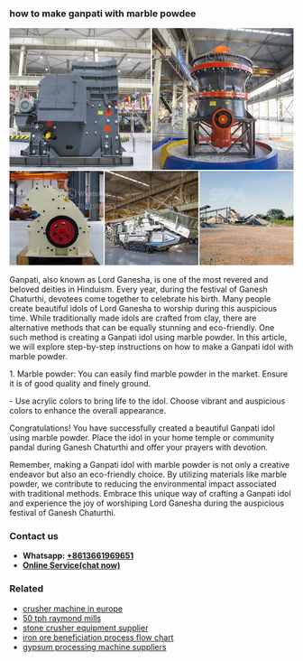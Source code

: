 <h3>how to make ganpati with marble powdee</h3><img src='1708408191.jpg' alt=''><p>Ganpati, also known as Lord Ganesha, is one of the most revered and beloved deities in Hinduism. Every year, during the festival of Ganesh Chaturthi, devotees come together to celebrate his birth. Many people create beautiful idols of Lord Ganesha to worship during this auspicious time. While traditionally made idols are crafted from clay, there are alternative methods that can be equally stunning and eco-friendly. One such method is creating a Ganpati idol using marble powder. In this article, we will explore step-by-step instructions on how to make a Ganpati idol with marble powder.</p><p>1. Marble powder: You can easily find marble powder in the market. Ensure it is of good quality and finely ground.</p><p>- Use acrylic colors to bring life to the idol. Choose vibrant and auspicious colors to enhance the overall appearance.</p><p>Congratulations! You have successfully created a beautiful Ganpati idol using marble powder. Place the idol in your home temple or community pandal during Ganesh Chaturthi and offer your prayers with devotion.</p><p>Remember, making a Ganpati idol with marble powder is not only a creative endeavor but also an eco-friendly choice. By utilizing materials like marble powder, we contribute to reducing the environmental impact associated with traditional methods. Embrace this unique way of crafting a Ganpati idol and experience the joy of worshiping Lord Ganesha during the auspicious festival of Ganesh Chaturthi.</p><h3>Contact us</h3><ul><li><strong>Whatsapp:&nbsp;<a href="https://wa.me/8613661969651">+8613661969651</a></strong></li><li><a href="https://swt.shibang-china.com/?git&amp;zhl&amp;how to make ganpati with marble powdee"><strong>Online Service(chat now)</strong></a></li></ul><h3>Related</h3><ul><li><a href='crusher machine in europe.md'>crusher machine in europe</a></li><li><a href='50 tph raymond mills.md'>50 tph raymond mills</a></li><li><a href='stone crusher equipment supplier.md'>stone crusher equipment supplier</a></li><li><a href='iron ore beneficiation process flow chart.md'>iron ore beneficiation process flow chart</a></li><li><a href='gypsum processing machine suppliers.md'>gypsum processing machine suppliers</a></li></ul>